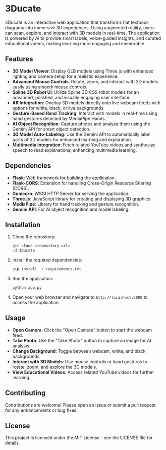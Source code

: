 # 3Ducate

3Ducate is an interactive web application that transforms flat textbook diagrams into immersive 3D experiences. Using augmented reality, users can scan, explore, and interact with 3D models in real-time. The application is powered by AI to provide smart labels, voice-guided insights, and curated educational videos, making learning more engaging and memorable.

## Features

- **3D Model Viewer**: Display GLB models using Three.js with enhanced lighting and camera setup for a realistic experience.
- **Advanced Mouse Controls**: Rotate, zoom, and interact with 3D models easily using smooth mouse controls.
- **Spline 3D Robot UI**: Utilize Spline 3D CSS robot models for an advanced, polished, and visually engaging user interface.
- **AR Integration**: Overlay 3D models directly onto live webcam feeds with options for white, black, or live backgrounds.
- **Gesture-Based Hand Tracking**: Interact with models in real-time using hand gestures detected by MediaPipe Hands.
- **AI Object Recognition**: Capture photos and analyze them using the Gemini API for smart object detection.
- **3D Model Auto-Labeling**: Use the Gemini API to automatically label parts of 3D models for enhanced learning and exploration.
- **Multimedia Integration**: Fetch related YouTube videos and synthesize speech to read explanations, enhancing multimedia learning.

## Dependencies

- **Flask**: Web framework for building the application.
- **Flask-CORS**: Extension for handling Cross-Origin Resource Sharing (CORS).
- **Gunicorn**: WSGI HTTP Server for serving the application.
- **Three.js**: JavaScript library for creating and displaying 3D graphics.
- **MediaPipe**: Library for hand tracking and gesture recognition.
- **Gemini API**: For AI object recognition and model labeling.

## Installation

1. Clone the repository:
   ```bash
   git clone <repository-url>
   cd 3Ducate
   ```

2. Install the required dependencies:
   ```bash
   pip install -r requirements.txt
   ```

3. Run the application:
   ```bash
   python app.py
   ```

4. Open your web browser and navigate to `http://localhost:5000` to access the application.

## Usage

- **Open Camera**: Click the "Open Camera" button to start the webcam feed.
- **Take Photo**: Use the "Take Photo" button to capture an image for AI analysis.
- **Change Background**: Toggle between webcam, white, and black backgrounds.
- **Interact with 3D Models**: Use mouse controls or hand gestures to rotate, zoom, and explore the 3D models.
- **View Educational Videos**: Access related YouTube videos for further learning.

## Contributing

Contributions are welcome! Please open an issue or submit a pull request for any enhancements or bug fixes.

## License

This project is licensed under the MIT License - see the LICENSE file for details. 